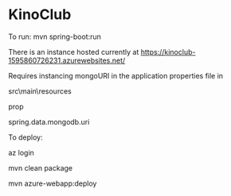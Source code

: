 # KinoClub

To run:
 mvn spring-boot:run
 
There is an instance hosted currently at https://kinoclub-1595860726231.azurewebsites.net/

Requires instancing mongoURI in the application properties file in

src\main\resources

prop

spring.data.mongodb.uri




To deploy:

az login

mvn clean package

mvn azure-webapp:deploy




